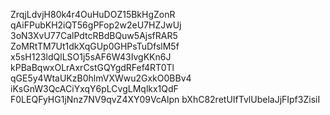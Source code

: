 ZrqjLdvjH80k4r4OuHuDOZ15BkHgZonR
qAiFPubKH2iQT56gPFop2w2eU7HZJwUj
3oN3XvU77CalPdtcRBdBQuw5AjsfRAR5
ZoMRtTM7Ut1dkXqGUp0GHPsTuDfslM5f
x5sH123ldQlLSO1j5sAF6W43IvgKKn6J
kPBaBqwxOLrAxrCstGQYgdRFef4RT0Tl
qGE5y4WtaUKzB0hlmVXWwu2GxkO0BBv4
iKsGnW3QcACiYxqY6pLCvgLMqlkx1QdF
F0LEQFyHG1jNnz7NV9qvZ4XY09VcAlpn
bXhC82retUIfTvlUbelaJjFIpf3ZisiI
